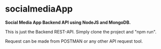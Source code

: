 # socialmediaApp
**Social Media App Backend API using NodeJS and MongoDB.**

This is just the Backend REST-API. Simply clone the project and "npm run".

Request can be made from POSTMAN or any other API request tool.
